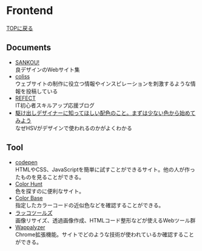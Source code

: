 # Frontend
[TOPに戻る](/ReadMe.md)

## Documents

- [SANKOU!](https://sankoudesign.com/)<br/>
良デザインのWebサイト集
- [coliss](https://coliss.com/)<br/>
ウェブサイトの制作に役立つ情報やインスピレーションを刺激するような情報を投稿している
- [REFECT](https://reffect.co.jp/)<br/>
IT初心者スキルアップ応援ブログ
- [駆け出しデザイナーに知ってほしい配色のこと。まずは少ない色から始めてみよう](https://note.com/oya14/n/n83521ef4184a?sub_rt=share_sb)<br/>
なぜHSVがデザインで使われるのかがよくわかる

## Tool
- [codepen](https://codepen.io/)<br/>
HTMLやCSS、JavaScriptを簡単に試すことができるサイト。他の人が作ったものを見ることができる。
- [Color Hunt](https://colorhunt.co/)<br/>
色を探すのに便利なサイト。
- [Color Base](https://colorbase.app/ja)<br/>
指定したカラーコードの近似色などを確認することができる。
- [ラッコツールズ](https://rakko.tools/)<br/>
画像リサイズ、透過画像作成、HTMLコード整形などが使えるWebツール群
- [Wappalyzer](https://chromewebstore.google.com/detail/wappalyzer-technology-pro/gppongmhjkpfnbhagpmjfkannfbllamg?hl=ja)<br/>
Chrome拡張機能。サイトでどのような技術が使われているか確認することができる。